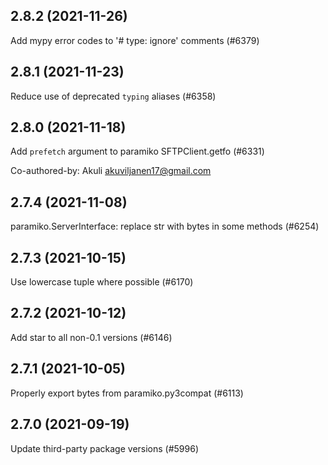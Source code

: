 ## 2.8.2 (2021-11-26)

Add mypy error codes to '# type: ignore' comments (#6379)

## 2.8.1 (2021-11-23)

Reduce use of deprecated `typing` aliases (#6358)

## 2.8.0 (2021-11-18)

Add `prefetch` argument to paramiko SFTPClient.getfo (#6331)

Co-authored-by: Akuli <akuviljanen17@gmail.com>

## 2.7.4 (2021-11-08)

paramiko.ServerInterface: replace str with bytes in some methods (#6254)

## 2.7.3 (2021-10-15)

Use lowercase tuple where possible (#6170)

## 2.7.2 (2021-10-12)

Add star to all non-0.1 versions (#6146)

## 2.7.1 (2021-10-05)

Properly export bytes from paramiko.py3compat (#6113)

## 2.7.0 (2021-09-19)

Update third-party package versions (#5996)

